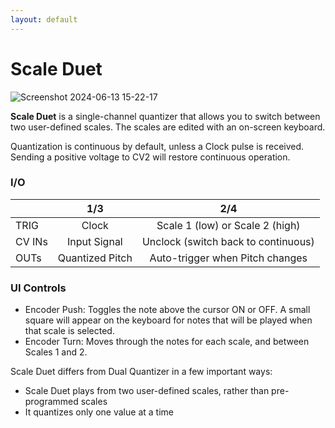 ```yaml
---
layout: default
---
```

# Scale Duet

![Screenshot 2024-06-13 15-22-17](https://github.com/djphazer/O_C-Phazerville/assets/109086194/bdf33873-4522-41ce-bfd2-5d5f75481d3c)

**Scale Duet** is a single-channel quantizer that allows you to switch between two user-defined scales. The scales are edited with an on-screen keyboard.

Quantization is continuous by default, unless a Clock pulse is received. Sending a positive voltage to CV2 will restore continuous operation.

### I/O

|        | 1/3 | 2/4 |
| ------ | :-: | :-: |
| TRIG   | Clock | Scale 1 (low) or Scale 2 (high) |
| CV INs | Input Signal | Unclock (switch back to continuous) |
| OUTs   | Quantized Pitch | Auto-trigger when Pitch changes |


### UI Controls
* Encoder Push: Toggles the note above the cursor ON or OFF. A small square will appear on the keyboard for notes that will be played when that scale is selected.
* Encoder Turn: Moves through the notes for each scale, and between Scales 1 and 2.

Scale Duet differs from Dual Quantizer in a few important ways:
* Scale Duet plays from two user-defined scales, rather than pre-programmed scales
* It quantizes only one value at a time
